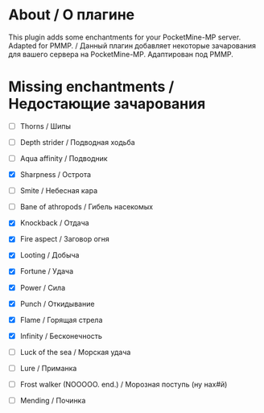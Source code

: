 
# About / О плагине
This plugin adds some enchantments for your PocketMine-MP server. Adapted for PMMP. / Данный плагин добавляет некоторые зачарования для вашего сервера на PocketMine-MP. Адаптирован под PMMP.
# Missing enchantments / Недостающие зачарования
- [ ] Thorns / Шипы
- [ ] Depth strider / Подводная ходьба
- [ ] Aqua affinity / Подводник
- [x] Sharpness / Острота
- [ ] Smite / Небесная кара
- [ ] Bane of athropods / Гибель насекомых
- [x] Knockback / Отдача
- [x] Fire aspect / Заговор огня
- [x] Looting / Добыча
- [x] Fortune / Удача
- [x] Power / Сила
- [x] Punch / Откидывание
- [x] Flame / Горящая стрела
- [x] Infinity / Бесконечность 
- [ ] Luck of the sea / Морская удача
- [ ] Lure / Приманка
- [ ] Frost walker (NOOOOO. end.) / Морозная поступь (ну нах#й)
- [ ] Mending / Починка

